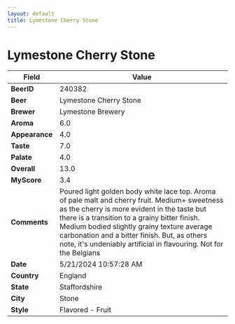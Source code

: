 ```yaml
---
layout: default
title: Lymestone Cherry Stone
---
```


# Lymestone Cherry Stone

| Field         | Value     |
|---------------|-----------|
| **BeerID** | 240382 |
| **Beer** | Lymestone Cherry Stone |
| **Brewer** | Lymestone Brewery |
| **Aroma** | 6.0 |
| **Appearance** | 4.0 |
| **Taste** | 7.0 |
| **Palate** | 4.0 |
| **Overall** | 13.0 |
| **MyScore** | 3.4 |
| **Comments** | Poured light golden body white lace top. Aroma of pale malt and cherry fruit. Medium+ sweetness as the cherry is more evident in the taste but there is a transition to a grainy bitter finish. Medium bodied slightly grainy texture average carbonation and a bitter finish. But, as others note, it's undeniably artificial in flavouring. Not for the Belgians  |
| **Date** | 5/21/2024 10:57:28 AM |
| **Country** | England |
| **State** | Staffordshire |
| **City** | Stone |
| **Style** | Flavored - Fruit |
